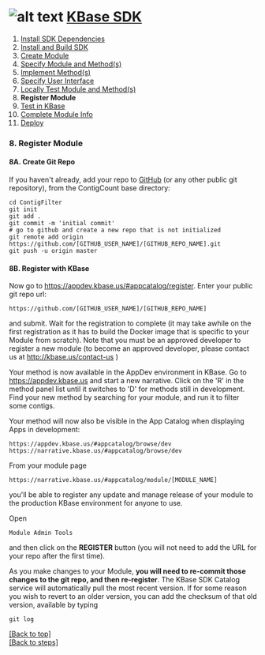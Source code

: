 # <A NAME="top"></A>![alt text](https://avatars2.githubusercontent.com/u/1263946?v=3&s=84 "KBase") [KBase SDK](../README.md)

1. [Install SDK Dependencies](kb_sdk_dependencies.md)
2. [Install and Build SDK](kb_sdk_install_and_build.md)
3. [Create Module](kb_sdk_create_module.md)
4. [Specify Module and Method(s)](kb_sdk_edit_module.md)
5. [Implement Method(s)](kb_sdk_impl_methods.md)
6. [Specify User Interface](kb_sdk_make_ui.md)
7. [Locally Test Module and Method(s)](kb_sdk_local_test_module.md)
8. **Register Module**
9. [Test in KBase](kb_sdk_test_in_kbase.md)
10. [Complete Module Info](kb_sdk_complete_module_info.md)
11. [Deploy](kb_sdk_deploy.md)


### 8. Register Module


#### 8A. Create Git Repo

If you haven't already, add your repo to [GitHub](http://github.com) (or any other public git repository), from the ContigCount base directory:

    cd ContigFilter
    git init
    git add .
    git commit -m 'initial commit'
    # go to github and create a new repo that is not initialized
    git remote add origin https://github.com/[GITHUB_USER_NAME]/[GITHUB_REPO_NAME].git
    git push -u origin master


#### 8B. Register with KBase

Now go to https://appdev.kbase.us/#appcatalog/register.  Enter your public git repo url:

    https://github.com/[GITHUB_USER_NAME]/[GITHUB_REPO_NAME]
    
and submit.  Wait for the registration to complete (it may take awhile on the first registration as it has to build the Docker image that is specific to your Module from scratch).  Note that you must be an approved developer to register a new module (to become an approved developer, please contact us at http://kbase.us/contact-us )

Your method is now available in the AppDev environment in KBase. Go to https://appdev.kbase.us and start a new narrative.  Click on the 'R' in the method panel list until it switches to 'D' for methods still in development.  Find your new method by searching for your module, and run it to filter some contigs.

Your method will now also be visible in the App Catalog when displaying Apps in development:

    https://appdev.kbase.us/#appcatalog/browse/dev
    https://narrative.kbase.us/#appcatalog/browse/dev
    
From your module page

    https://narrative.kbase.us/#appcatalog/module/[MODULE_NAME]
    
you'll be able to register any update and manage release of your module to the production KBase environment for anyone to use.

Open

    Module Admin Tools
    
and then click on the **REGISTER** button (you will not need to add the URL for your repo after the first time).

As you make changes to your Module, **you will need to re-commit those changes to the git repo, and then re-register**.  The KBase SDK Catalog service will automatically pull the most recent version.  If for some reason you wish to revert to an older version, you can add the checksum of that old version, available by typing

    git log
    
    
[\[Back to top\]](#top)<br>
[\[Back to steps\]](../README.md#steps)
